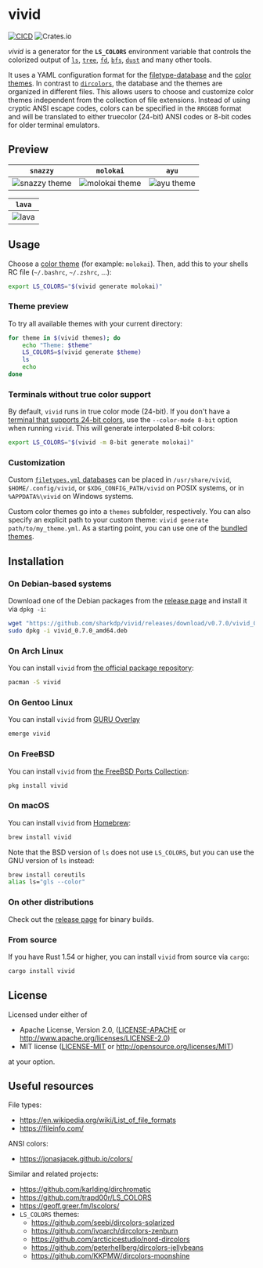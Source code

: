 # vivid

[![CICD](https://github.com/sharkdp/vivid/actions/workflows/CICD.yml/badge.svg)](https://github.com/sharkdp/vivid/actions/workflows/CICD.yml)
![Crates.io](https://img.shields.io/crates/v/vivid)

*vivid* is a generator for the **`LS_COLORS`** environment variable that controls the colorized output of
[`ls`](https://www.gnu.org/software/coreutils/manual/html_node/ls-invocation.html#ls-invocation), [`tree`](http://mama.indstate.edu/users/ice/tree/),
[`fd`](https://github.com/sharkdp/fd), [`bfs`](https://github.com/tavianator/bfs), [`dust`](https://github.com/bootandy/dust) and many other tools.

It uses a YAML configuration format for the [filetype-database](config/filetypes.yml)
and the [color themes](themes/). In contrast to
[`dircolors`](https://www.gnu.org/software/coreutils/manual/html_node/dircolors-invocation.html#dircolors-invocation),
the database and the themes are organized in different files. This allows users to
choose and customize color themes independent from the collection of file extensions.
Instead of using cryptic ANSI escape codes, colors can be specified in the `RRGGBB`
format and will be translated to either truecolor (24-bit) ANSI codes or 8-bit codes
for older terminal emulators.

## Preview

| `snazzy` | `molokai` | `ayu` |
| --- | --- | --- |
| ![snazzy theme](https://i.imgur.com/ECdQqxb.png) | ![molokai theme](https://i.imgur.com/5OiAczQ.png) | ![ayu theme](https://i.imgur.com/LC4Cx8E.png) |

| `lava` |
| --- |
| ![lava](https://user-images.githubusercontent.com/702227/124368181-77caa700-dc56-11eb-8286-95283e9a2b04.png) |


## Usage

Choose a [color theme](themes/) (for example: `molokai`). Then, add this to your shells RC file
(`~/.bashrc`, `~/.zshrc`, …):

``` bash
export LS_COLORS="$(vivid generate molokai)"
```

### Theme preview

To try all available themes with your current directory:

``` bash
for theme in $(vivid themes); do
    echo "Theme: $theme"
    LS_COLORS=$(vivid generate $theme)
    ls
    echo
done
```

### Terminals without true color support

By default, `vivid` runs in true color mode (24-bit). If you don't have a [terminal
that supports 24-bit colors](https://gist.github.com/XVilka/8346728), use the `--color-mode 8-bit`
option when running `vivid`. This will generate interpolated 8-bit colors:
``` bash
export LS_COLORS="$(vivid -m 8-bit generate molokai)"
```

### Customization

Custom [`filetypes.yml` databases](config/filetypes.yml) can be placed in `/usr/share/vivid`, `$HOME/.config/vivid`, or `$XDG_CONFIG_PATH/vivid` on POSIX systems,
or in `%APPDATA%\vivid` on Windows systems.

Custom color themes go into a `themes` subfolder, respectively.  You can also specify an explicit path to your custom theme: `vivid generate path/to/my_theme.yml`.
As a starting point, you can use one of the [bundled themes](themes/).


## Installation

### On Debian-based systems

Download one of the Debian packages from the [release page](https://github.com/sharkdp/vivid/releases)
and install it via `dpkg -i`:

``` bash
wget "https://github.com/sharkdp/vivid/releases/download/v0.7.0/vivid_0.7.0_amd64.deb"
sudo dpkg -i vivid_0.7.0_amd64.deb
```

### On Arch Linux

You can install `vivid` from [the official package repository](https://www.archlinux.org/packages/community/x86_64/vivid/):

``` bash
pacman -S vivid
```

### On Gentoo Linux

You can install `vivid` from [GURU Overlay](https://wiki.gentoo.org/wiki/Project:GURU/Information_for_End_Users)

``` bash
emerge vivid
```

### On FreeBSD

You can install `vivid` from [the FreeBSD Ports Collection](https://www.freshports.org/sysutils/vivid/):

``` bash
pkg install vivid
```

### On macOS

You can install `vivid` from [Homebrew](https://github.com/Homebrew/homebrew-core/blob/HEAD/Formula/vivid.rb):

``` bash
brew install vivid
```

Note that the BSD version of `ls` does not use `LS_COLORS`, but you can use the GNU version of `ls` instead:
```bash
brew install coreutils
alias ls="gls --color"
```

### On other distributions

Check out the [release page](https://github.com/sharkdp/vivid/releases) for binary builds.

### From source

If you have Rust 1.54 or higher, you can install `vivid` from source via `cargo`:
``` bash
cargo install vivid
```

## License

Licensed under either of

 * Apache License, Version 2.0, ([LICENSE-APACHE](LICENSE-APACHE) or http://www.apache.org/licenses/LICENSE-2.0)
 * MIT license ([LICENSE-MIT](LICENSE-MIT) or http://opensource.org/licenses/MIT)

at your option.

## Useful resources

File types:
- https://en.wikipedia.org/wiki/List_of_file_formats
- https://fileinfo.com/

ANSI colors:
- https://jonasjacek.github.io/colors/

Similar and related projects:

- https://github.com/karlding/dirchromatic
- https://github.com/trapd00r/LS_COLORS
- https://geoff.greer.fm/lscolors/
- `LS_COLORS` themes:
   - https://github.com/seebi/dircolors-solarized
   - https://github.com/ivoarch/dircolors-zenburn
   - https://github.com/arcticicestudio/nord-dircolors
   - https://github.com/peterhellberg/dircolors-jellybeans
   - https://github.com/KKPMW/dircolors-moonshine
